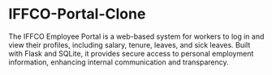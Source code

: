 # IFFCO-Portal-Clone
The IFFCO Employee Portal is a web-based system for workers to log in and view their profiles, including salary, tenure, leaves, and sick leaves. Built with Flask and SQLite, it provides secure access to personal employment information, enhancing internal communication and transparency.
